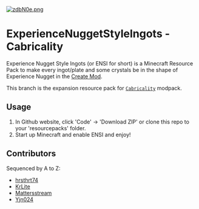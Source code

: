 [![zdbN0e.png](https://s1.ax1x.com/2022/11/29/zdbN0e.png)](https://imgse.com/i/zdbN0e)

# ExperienceNuggetStyleIngots - Cabricality

Experience Nugget Style Ingots (or ENSI for short) is a Minecraft Resource Pack to make every ingot/plate and some crystals be in the shape of Experience Nugget in the [Create Mod](https://github.com/Creators-of-Create/Create).

This branch is the expansion resource pack for [`Cabricality`](https://github.com/DM-Earth/Cabricality) modpack.

## Usage

1. In Github website, click 'Code' -> 'Download ZIP' or clone this repo to your 'resourcepacks' folder.
2. Start up Minecraft and enable ENSI and enjoy!



## Contributors

Sequenced by A to Z:

- [hrsthrt74](https://github.com/hrsthrt74)
- [KrLite](https://github.com/KrLite)
- [Mattersstream](https://github.com/Mtstream)
- [Yjn024](https://github.com/JieningYu)
